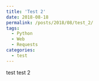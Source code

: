 ```yaml
---
title: 'Test 2'
date: 2018-08-18
permalink: /posts/2018/08/test_2/
tags:
  - Python
  - Web
  - Requests
categories:
  - test
---
```


test test 2